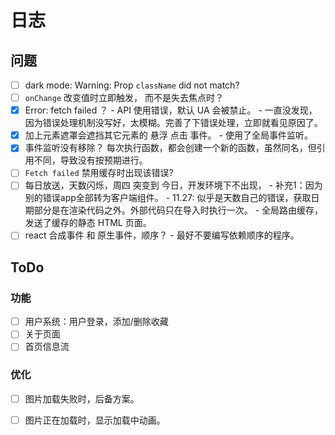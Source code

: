 # 日志

## 问题

- [ ] dark mode: Warning: Prop `className` did not match?
- [ ] `onChange` 改变值时立即触发， 而不是失去焦点时？
- [x] Error: fetch failed ？
      - API 使用错误，默认 UA 会被禁止。
      - 一直没发现，因为错误处理机制没写好，太模糊。完善了下错误处理，立即就看见原因了。
- [x] 加上元素遮罩会遮挡其它元素的 悬浮 点击 事件。
      - 使用了全局事件监听。
- [x] 事件监听没有移除？
      每次执行函数，都会创建一个新的函数，虽然同名，但引用不同，导致没有按预期进行。
- [ ] `Fetch failed` 禁用缓存时出现该错误?
- [ ] 每日放送，天数闪烁，周四 突变到 今日，开发环境下不出现，
      - 补充1：因为别的错误app全部转为客户端组件。
      - 11.27: 似乎是天数自己的错误，获取日期部分是在渲染代码之外。外部代码只在导入时执行一次。
      - 全局路由缓存，发送了缓存的静态 HTML 页面。
- [ ] react 合成事件 和 原生事件，顺序？
      - 最好不要编写依赖顺序的程序。

## ToDo

### 功能

- [ ] 用户系统：用户登录，添加/删除收藏
- [ ] 关于页面
- [ ] 首页信息流

### 优化

- [ ] 图片加载失败时，后备方案。
- [ ] 图片正在加载时，显示加载中动画。


